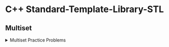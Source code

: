 # C++ Standard-Template-Library-STL
## Multiset 
 <details><summary>Multiset Practice Problems</summary>
<p>

 [Problem-01 : ](https://codeforces.com/contest/1029/problem/C) [Solution by ar_rony1](https://codeforces.com/contest/1029/submission/173840084)

  </p>
  </details>
